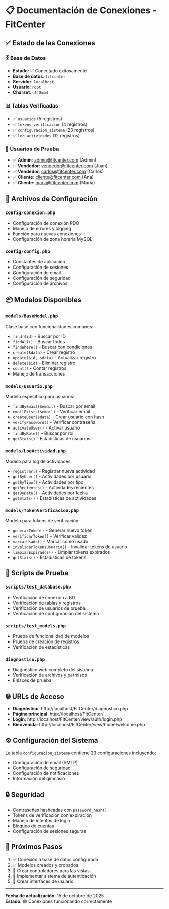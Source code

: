 # 📋 Documentación de Conexiones - FitCenter

## ✅ Estado de las Conexiones

### 🗄️ Base de Datos

- **Estado**: ✅ Conectado exitosamente
- **Base de datos**: `fitcenter`
- **Servidor**: `localhost`
- **Usuario**: `root`
- **Charset**: `utf8mb4`

### 📊 Tablas Verificadas

- ✅ `usuarios` (5 registros)
- ✅ `tokens_verificacion` (4 registros)
- ✅ `configuracion_sistema` (23 registros)
- ✅ `log_actividades` (12 registros)

### 👥 Usuarios de Prueba

- ✅ **Admin**: admin@fitcenter.com (Admin)
- ✅ **Vendedor**: vendedor@fitcenter.com (Juan)
- ✅ **Vendedor**: carlos@fitcenter.com (Carlos)
- ✅ **Cliente**: cliente@fitcenter.com (Ana)
- ✅ **Cliente**: maria@fitcenter.com (María)

## 🔧 Archivos de Configuración

### `config/conexion.php`

- Configuración de conexión PDO
- Manejo de errores y logging
- Función para nuevas conexiones
- Configuración de zona horaria MySQL

### `config/config.php`

- Constantes de aplicación
- Configuración de sesiones
- Configuración de email
- Configuración de seguridad
- Configuración de archivos

## 📦 Modelos Disponibles

### `models/BaseModel.php`

Clase base con funcionalidades comunes:

- `find($id)` - Buscar por ID
- `findAll()` - Buscar todos
- `findWhere()` - Buscar con condiciones
- `create($data)` - Crear registro
- `update($id, $data)` - Actualizar registro
- `delete($id)` - Eliminar registro
- `count()` - Contar registros
- Manejo de transacciones

### `models/Usuario.php`

Modelo específico para usuarios:

- `findByEmail($email)` - Buscar por email
- `emailExists($email)` - Verificar email
- `createUser($data)` - Crear usuario con hash
- `verifyPassword()` - Verificar contraseña
- `activateUser()` - Activar usuario
- `findByRole()` - Buscar por rol
- `getStats()` - Estadísticas de usuarios

### `models/LogActividad.php`

Modelo para log de actividades:

- `registrar()` - Registrar nueva actividad
- `getByUser()` - Actividades por usuario
- `getByTipo()` - Actividades por tipo
- `getRecientes()` - Actividades recientes
- `getByDate()` - Actividades por fecha
- `getStats()` - Estadísticas de actividades

### `models/TokenVerificacion.php`

Modelo para tokens de verificación:

- `generarToken()` - Generar nuevo token
- `verificarToken()` - Verificar validez
- `marcarUsado()` - Marcar como usado
- `invalidarTokensUsuario()` - Invalidar tokens de usuario
- `limpiarExpirados()` - Limpiar tokens expirados
- `getStats()` - Estadísticas de tokens

## 🧪 Scripts de Prueba

### `scripts/test_database.php`

- Verificación de conexión a BD
- Verificación de tablas y registros
- Verificación de usuarios de prueba
- Verificación de configuración del sistema

### `scripts/test_models.php`

- Prueba de funcionalidad de modelos
- Prueba de creación de registros
- Verificación de estadísticas

### `diagnostico.php`

- Diagnóstico web completo del sistema
- Verificación de archivos y permisos
- Enlaces de prueba

## 🌐 URLs de Acceso

- **Diagnóstico**: http://localhost/FitCenter/diagnostico.php
- **Página principal**: http://localhost/FitCenter/
- **Login**: http://localhost/FitCenter/view/auth/login.php
- **Bienvenida**: http://localhost/FitCenter/view/home/welcome.php

## ⚙️ Configuración del Sistema

La tabla `configuracion_sistema` contiene 23 configuraciones incluyendo:

- Configuración de email (SMTP)
- Configuración de seguridad
- Configuración de notificaciones
- Información del gimnasio

## 🔒 Seguridad

- Contraseñas hasheadas con `password_hash()`
- Tokens de verificación con expiración
- Manejo de intentos de login
- Bloqueo de cuentas
- Configuración de sesiones seguras

## 📝 Próximos Pasos

1. ✅ Conexión a base de datos configurada
2. ✅ Modelos creados y probados
3. 🔄 Crear controladores para las vistas
4. 🔄 Implementar sistema de autenticación
5. 🔄 Crear interfaces de usuario

---

**Fecha de actualización**: 15 de octubre de 2025  
**Estado**: 🟢 Conexiones funcionando correctamente
